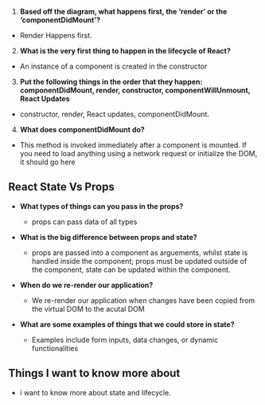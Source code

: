 1. **Based off the diagram, what happens first, the ‘render’ or the ‘componentDidMount’?**
- Render Happens first.


2. **What is the very first thing to happen in the lifecycle of React?**
- An instance of a component is created in the constructor

3. **Put the following things in the order that they happen: componentDidMount, render, constructor, componentWillUnmount, React Updates**

- constructor,  render, React updates, componentDidMount.

4. **What does componentDidMount do?**
- This method is invoked immediately after a component is mounted. If you need to load anything using a network request or initialize the DOM, it should go here


## React State Vs Props


- **What types of things can you pass in the props?**
  - props can pass data of all types


- **What is the big difference between props and state?**
  - props are passed into a component as arguements, whilst state is handled inside the component; props must be updated outside of the component, state can be updated within the component.


- **When do we re-render our application?**
  - We re-render our application when changes have been copied from the virtual DOM to the acutal DOM


- **What are some examples of things that we could store in state?**
  - Examples include form inputs, data changes, or dynamic functionalities



## Things I want to know more about

- i want to know more about state and lifecycle.
